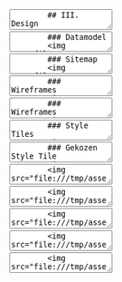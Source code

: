 <section data-markdown>
    <textarea data-template>
        ## III. Design
    </textarea>
</section>

<section data-markdown>
    <textarea data-template>
        ### Datamodel
        <img src="../assets/img/AuctionDatabase.png">
    </textarea>
</section>

<section data-markdown>
    <textarea data-template>
        ### Sitemap
        <img src="../assets/img/sitemap.png">
    </textarea>
</section>

<section data-markdown>
    <textarea data-template>
        ### Wireframes
        <img src="../assets/img/wireframes-front.png">
    </textarea>
</section>

<section data-markdown>
    <textarea data-template>
        ### Wireframes
        <img src="../assets/img/wireframes-back.png">
    </textarea>
</section>

<section data-markdown>
    <textarea data-template>
        ### Style Tiles
        <img src="../assets/img/style-tiles-wrong.png">
    </textarea>
</section>

<section data-markdown>
    <textarea data-template>
        ### Gekozen Style Tile
        <img src="../assets/img/style tiles.png">
    </textarea>
</section>

<section data-markdown>
    <textarea data-template>
        <img src="../assets/img/visual-front1.png">
    </textarea>
</section>

<section data-markdown>
    <textarea data-template>
        <img src="../assets/img/visual-front2.png">
    </textarea>
</section>

<section data-markdown>
    <textarea data-template>
        <img src="../assets/img/visual-front3.png">
    </textarea>
</section>

<section data-markdown>
    <textarea data-template>
        <img src="../assets/img/visual-back.png">
    </textarea>
</section>

<section data-markdown>
    <textarea data-template>
        <img src="../assets/img/styleguide.png">
    </textarea>
</section>